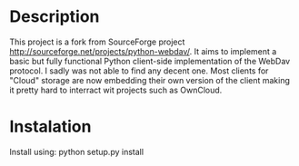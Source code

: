 # Description

This project is a fork from SourceForge project http://sourceforge.net/projects/python-webdav/. It aims to implement a basic but fully functional Python client-side implementation of the WebDav protocol. I sadly was not able to find any decent one. Most clients for "Cloud" storage are now embedding their own version of the client making it pretty hard to interract wit projects such as OwnCloud.

# Instalation

Install using:
python setup.py install
